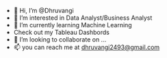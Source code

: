- 👋 Hi, I’m @Dhruvangi
- 👀 I’m interested in Data Analyst/Business Analyst
- 🌱 I’m currently learning Machine Learning
-  Check out my Tableau Dashbords
- 💞️ I’m looking to collaborate on ...
- 📫 you can reach me at dhruvangi2493@gmail.com

<!---
Dhruvangi/Dhruvangi is a ✨ special ✨ repository because its `README.md` (this file) appears on your GitHub profile.
You can click the Preview link to take a look at your changes.
--->
